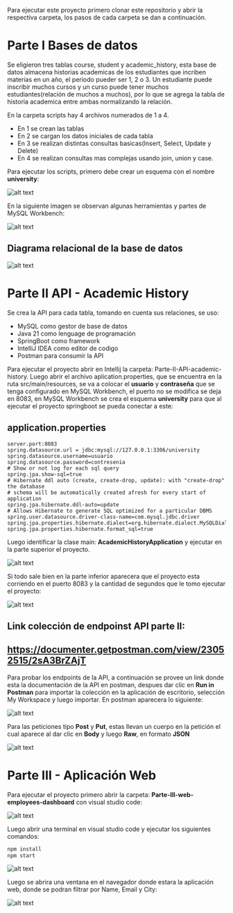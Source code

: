 Para ejecutar este proyecto primero clonar este repositorio y abrir la respectiva carpeta, los pasos de cada carpeta se dan a continuación.

# Parte I Bases de datos

Se eligieron tres tablas course, student y academic_history, esta base de datos almacena historias academicas de los estudiantes que incriben materias en un año, el periodo pueder ser 1, 2 o 3. Un estudiante puede inscribir muchos cursos y un curso puede tener muchos estudiantes(relación de muchos a muchos), por lo que se agrega la tabla de historia academica entre ambas normalizando la relación.

En la carpeta scripts hay 4 archivos numerados de 1 a 4. 

- En 1 se crean las tablas
- En 2 se cargan los datos iniciales de cada tabla
- En 3 se realizan distintas consultas basicas(Insert, Select, Update y Delete)
- En 4 se realizan consultas mas complejas usando join, union y case.

Para ejecutar los scripts, primero debe crear un esquema con el nombre **university**:

![alt text](./img-readme/schema-university.png)

En la siguiente imagen se observan algunas herramientas y partes de MySQL Workbench:

![alt text](./img-readme/mysql-workbench.png)

## Diagrama relacional de la base de datos

![alt text](./img-readme/diagrama-base-datos.png)

# Parte II API - Academic History

Se crea la API para cada tabla, tomando en cuenta sus relaciones, se uso:

- MySQL como gestor de base de datos
- Java 21 como lenguage de programación
- SpringBoot como framework
- IntelliJ IDEA como editor de codigo
- Postman para consumir la API

Para ejecutar el proyecto abrir en Intellij la carpeta: Parte-II-API-academic-history. Luego abrir el archivo aplication.properties, que se encuentra en la ruta src/main/resources, se va a colocar el **usuario** y **contraseña** que se tenga configurado en MySQL Workbench, el puerto no se modifica se deja en 8083, en MySQL Workbench se crea el esquema **university** para que al ejecutar el proyecto springboot se pueda conectar a este:

## application.properties

```
server.port:8083
spring.datasource.url = jdbc:mysql://127.0.0.1:3306/university
spring.datasource.username=usuario
spring.datasource.password=contresenia
# Show or not log for each sql query
spring.jpa.show-sql=true
# Hibernate ddl auto (create, create-drop, update): with "create-drop" the database
# schema will be automatically created afresh for every start of application
spring.jpa.hibernate.ddl-auto=update
# Allows Hibernate to generate SQL optimized for a particular DBMS
spring.user.datasource.driver-class-name=com.mysql.jdbc.driver
spring.jpa.properties.hibernate.dialect=org.hibernate.dialect.MySQLDialect
spring.jpa.properties.hibernate.format_sql=true
```

Luego identificar la clase main: **AcademicHistoryApplication** y ejecutar en la parte superior el proyecto.

![alt text](./img-readme/intellij.png)

Si todo sale bien en la parte inferior aparecera que el proyecto esta corriendo en el puerto 8083 y la cantidad de segundos que le tomo ejecutar el proyecto:

![alt text](./img-readme/running.png)

## Link colección de endpoinst API parte II: 
## https://documenter.getpostman.com/view/23052515/2sA3BrZAjT

Para probar los endpoints de la API, a continuación se provee un link donde esta la documentación de la API en postman, despues dar clic en **Run in Postman** para importar la colección en la aplicación de escritorio, selección My Workspace y luego importar. En postman aparecera lo siguiente:

![alt text](./img-readme/postman.png)

Para las peticiones tipo **Post** y **Put**, estas llevan un cuerpo en la petición el cual aparece al dar clic en **Body** y luego **Raw**, en formato **JSON**

![alt text](./img-readme/body.png)

# Parte III - Aplicación Web

Para ejecutar el proyecto primero abrir la carpeta: **Parte-III-web-employees-dashboard** con visual studio code:

![alt text](./img-readme/dashboard-react.png)

Luego abrir una terminal en visual studio code y ejecutar los siguientes comandos:

```bash
npm install
npm start
```

![alt text](./img-readme/comandos-terminal.png)

Luego se abrira una ventana en el navegador donde estara la aplicación web, donde se podran filtrar por Name, Email y City:

![alt text](./img-readme/app-react.png)
